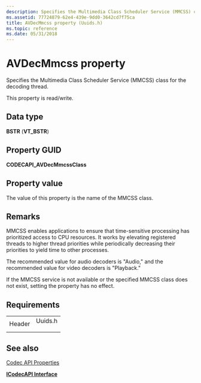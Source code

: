 ```yaml
---
description: Specifies the Multimedia Class Scheduler Service (MMCSS) class for the decoding thread.
ms.assetid: 77724879-62e4-439e-9dd0-3642cd7f75ca
title: AVDecMmcss property (Uuids.h)
ms.topic: reference
ms.date: 05/31/2018
---
```


# AVDecMmcss property

Specifies the Multimedia Class Scheduler Service (MMCSS) class for the decoding thread.

This property is read/write.

## Data type

**BSTR** (**VT\_BSTR**)

## Property GUID

**CODECAPI\_AVDecMmcssClass**

## Property value

The value of this property is the name of the MMCSS class.

## Remarks

MMCSS enables applications to ensure that time-sensitive processing has prioritized access to CPU resources. It works by elevating registered threads to higher thread priorities while periodically decreasing their priorities to yield time to other processes.

The recommended value for audio decoders is "Audio," and the recommended value for video decoders is "Playback."

If the MMCSS service is not available or the specified MMCSS class does not exist, setting the property has no effect.

## Requirements



|                   |                                                                                    |
|-------------------|------------------------------------------------------------------------------------|
| Header<br/> | <dl> <dt>Uuids.h</dt> </dl> |



## See also

<dl> <dt>

[Codec API Properties](codec-api-properties.md)
</dt> <dt>

[**ICodecAPI Interface**](/windows/desktop/api/Strmif/nn-strmif-icodecapi)
</dt> </dl>

 

 




